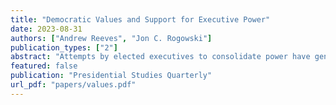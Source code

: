 ```yaml
---
title: "Democratic Values and Support for Executive Power"
date: 2023-08-31
authors: ["Andrew Reeves", "Jon C. Rogowski"]
publication_types: ["2"]
abstract: "Attempts by elected executives to consolidate power have generated alarm and raised concern about democratic backsliding. In contrast with scholarship on public approval ratings of elected executives, we study the nature of mass attitudes toward the institutional power of the office of the presidency. We investigate the potential for mass publics to constrain antidemocratic behavior and argue that individuals’ democratic values shape views of executive power. Using data from twenty six countries in the Americas and thirty eight countries in Africa, we find support for our perspective. Individuals who express stronger commitments for democracy and the rule of law are less supportive of institutional arrangements that favor the executive. Additional evidence suggests that governing practices are responsive to mass attitudes about executive power. Our findings suggest that citizens’ democratic commitments may constrain the ambitions of power-seeking executives and the erosion of democratic practices."
featured: false
publication: "Presidential Studies Quarterly"
url_pdf: "papers/values.pdf"
---
```


